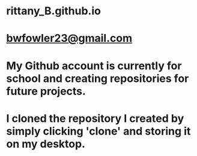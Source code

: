 # rittany_B.github.io
# bwfowler23@gmail.com
# My Github account is currently for school and creating repositories for future projects.
# I cloned the repository I created by simply clicking 'clone' and storing it on my desktop.
